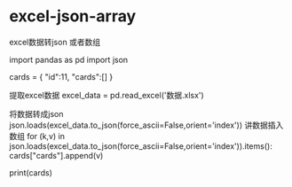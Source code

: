 # excel-json-array
excel数据转json 或者数组

import pandas as pd
import json

cards = {
    "id":11,
    "cards":[]
}

提取excel数据 
excel_data = pd.read_excel('数据.xlsx')

将数据转成json json.loads(excel_data.to_json(force_ascii=False,orient='index'))
讲数据插入数组
for (k,v) in json.loads(excel_data.to_json(force_ascii=False,orient='index')).items():
    cards["cards"].append(v)

print(cards)
